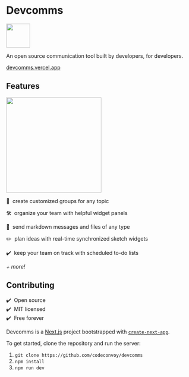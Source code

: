 # Devcomms

<p>
  <a href="https://devcomms.vercel.app">
    <img src="https://user-images.githubusercontent.com/27871609/140674789-85ca175a-8d0d-4105-bafd-ff330cccf6c2.png" height="64px">
  </a>
</p>

An open source communication tool built by developers, for developers.

[devcomms.vercel.app](https://devcomms.vercel.app)

## Features

<p>
  <a href="https://devcomms.vercel.app">
    <img src="https://user-images.githubusercontent.com/27871609/132908637-4a99fd1e-ecac-4eb8-bc61-e3181b2d1202.png" height="256px">
  </a>
</p>

👥&nbsp;&nbsp;create customized groups for any topic

🛠&nbsp;&nbsp;organize your team with helpful widget panels

💬&nbsp;&nbsp;send markdown messages and files of any type

✏️&nbsp;&nbsp;plan ideas with real-time synchronized sketch widgets

✔️&nbsp;&nbsp;keep your team on track with scheduled to-do lists

_+ more!_

## Contributing

✔️&nbsp;&nbsp;Open source<br />
✔️&nbsp;&nbsp;MIT licensed<br />
✔️&nbsp;&nbsp;Free forever

Devcomms is a [Next.js](https://nextjs.org/) project bootstrapped with [`create-next-app`](https://github.com/vercel/next.js/tree/canary/packages/create-next-app).

To get started, clone the repository and run the server:

1. `git clone https://github.com/codeconvoy/devcomms`
2. `npm install`
3. `npm run dev`
